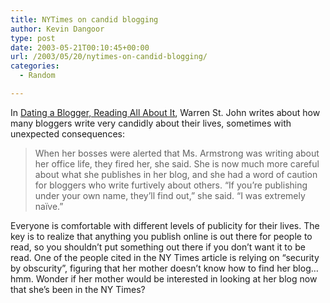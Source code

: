 ```yaml
---
title: NYTimes on candid blogging
author: Kevin Dangoor
type: post
date: 2003-05-21T00:10:45+00:00
url: /2003/05/20/nytimes-on-candid-blogging/
categories:
  - Random

---
```

In [Dating a Blogger, Reading All About It][1], Warren St. John writes about how many bloggers write very candidly about their lives, sometimes with unexpected consequences:

> When her bosses were alerted that Ms. Armstrong was writing about her office life, they fired her, she said. She is now much more careful about what she publishes in her blog, and she had a word of caution for bloggers who write furtively about others. &#8220;If you&#8217;re publishing under your own name, they&#8217;ll find out,&#8221; she said. &#8220;I was extremely naïve.&#8221; 

Everyone is comfortable with different levels of publicity for their lives. The key is to realize that anything you publish online is out there for people to read, so you shouldn&#8217;t put something out there if you don&#8217;t want it to be read. One of the people cited in the NY Times article is relying on &#8220;security by obscurity&#8221;, figuring that her mother doesn&#8217;t know how to find her blog&#8230; hmm. Wonder if her mother would be interested in looking at her blog now that she&#8217;s been in the NY Times?

 [1]: http://www.nytimes.com/2003/05/18/fashion/18BLOG.html?pagewanted=all "Dating a Blogger, Reading All About It"
